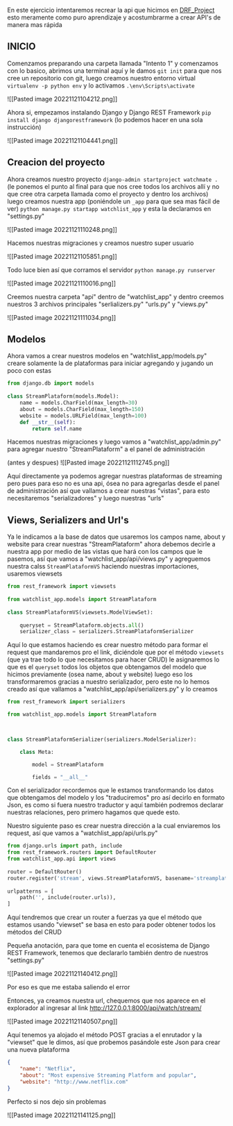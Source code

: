 En este ejercicio intentaremos recrear la api que hicimos en [DRF_Project](https://github.com/kei-kusanagi/DRF_Project) esto meramente como puro aprendizaje y acostumbrarme a crear API's de manera mas rápida


## INICIO

Comenzamos preparando una carpeta llamada "Intento 1" y comenzamos con lo basico, abrimos una terminal aquí y le damos ``git init`` para que nos cree un repositorio con git, luego creamos nuestro entorno virtual ``virtualenv -p python env`` y lo activamos ``.\env\Scripts\activate``

![[Pasted image 20221121104212.png]]

Ahora si, empezamos instalando Django y Django REST Framework ``pip install django djangorestframework`` (lo podemos hacer en una sola instrucción)

![[Pasted image 20221121104441.png]]


## Creacion del proyecto

Ahora creamos nuestro proyecto ``django-admin startproject watchmate .   `` (le ponemos el punto al final para que nos cree todos los archivos allí y no que cree otra carpeta llamada como el proyecto y dentro los archivos) luego creamos nuestra app (poniéndole un ``_app`` para que sea mas fácil de ver) ``python manage.py startapp watchlist_app`` y esta la declaramos en "settings.py"

![[Pasted image 20221121110248.png]]

Hacemos nuestras migraciones y creamos nuestro super usuario

![[Pasted image 20221121105851.png]]

Todo luce bien así que corramos el servidor ``python manage.py runserver``

![[Pasted image 20221121110016.png]]


Creemos nuestra carpeta "api" dentro de "watchlist_app" y dentro creemos nuestros 3 archivos principales "serlializers.py" "urls.py" y "views.py"

![[Pasted image 20221121111034.png]]


## Modelos


Ahora vamos a crear nuestros modelos en "watchlist_app/models.py" creare solamente la de plataformas para iniciar agregando y jugando un poco con estas

```Python
from django.db import models
  
class StreamPlataform(models.Model):
    name = models.CharField(max_length=30)
    about = models.CharField(max_length=150)
    website = models.URLField(max_length=100)
    def __str__(self):
        return self.name
```

Hacemos nuestras migraciones y luego vamos a "watchlist_app/admin.py" para agregar nuestro "StreamPlataform" a el panel de administración

(antes y despues)
![[Pasted image 20221121112745.png]]

Aquí directamente ya podemos agregar nuestras plataformas de streaming pero pues para eso no es una api, ósea no para agregarlas desde el panel de administración así que vallamos a crear nuestras "vistas", para esto necesitaremos "serializadores" y luego nuestras "urls"

## Views, Serializers and Url's

Ya le indicamos a la base de datos que usaremos los campos name, about y website para crear nuestras "StreamPlataform" ahora debemos decirle a nuestra app por medio de las vistas que hará con los campos que le pasemos, así que vamos a "watchlist_app/api/views.py" y agreguemos nuestra calss ``StreamPlataformVS`` haciendo nuestras importaciones, usaremos viewsets


```Python
from rest_framework import viewsets
  
from watchlist_app.models import StreamPlataform
  
class StreamPlataformVS(viewsets.ModelViewSet):
  
    queryset = StreamPlataform.objects.all()
    serializer_class = serializers.StreamPlataformSerializer
```

Aquí lo que estamos haciendo es crear nuestro método para formar el request que mandaremos pro el link, diciéndole que por el método ``viewsets`` (que ya trae todo lo que necesitamos para hacer CRUD) le asignaremos lo que es el ``queryset`` todos los objetos que obtengamos del modelo que hicimos previamente (osea name, about y website) luego eso los transformaremos gracias a nuestro serializador, pero este no lo hemos creado así que vallamos a "watchlist_app/api/serializers.py" y lo creamos

```Python
from rest_framework import serializers

from watchlist_app.models import StreamPlataform

  

class StreamPlataformSerializer(serializers.ModelSerializer):

    class Meta:

        model = StreamPlataform

        fields = "__all__"
```

Con el serializador recordemos que le estamos transformando los datos que obtengamos del modelo y los "traduciremos" pro así decirlo en formato Json, es como si fuera nuestro traductor y aquí también podremos declarar nuestras relaciones, pero primero hagamos que quede esto.

Nuestro siguiente paso es crear nuestra dirección a la cual enviaremos los request, así que vamos a "watchlist_app/api/urls.py"

```Python
from django.urls import path, include
from rest_framework.routers import DefaultRouter
from watchlist_app.api import views
  
router = DefaultRouter()
router.register('stream', views.StreamPlataformVS, basename='streamplataform')
  
urlpatterns = [
    path('', include(router.urls)),
]
```

Aquí tendremos que crear un router a fuerzas ya que el método que estamos usando "viewset" se basa en esto para poder obtener todos los métodos del CRUD

Pequeña anotación, para que tome en cuenta el ecosistema de Django REST Framework, tenemos que declararlo también dentro de nuestros "settings.py"

![[Pasted image 20221121140412.png]]

Por eso es que me estaba saliendo el error


Entonces, ya creamos nuestra url, chequemos que nos aparece en el explorador al ingresar al link http://127.0.0.1:8000/api/watch/stream/

![[Pasted image 20221121140507.png]]

Aquí tenemos ya alojado el método POST gracias a el enrutador y la "viewset" que le dimos, así que probemos pasándole este Json para crear una nueva plataforma

```Json
{
    "name": "Netflix",
    "about": "Most expensive Streaming Platform and popular",
    "website": "http://www.netflix.com"
}
```

Perfecto si nos dejo sin problemas

![[Pasted image 20221121141125.png]]